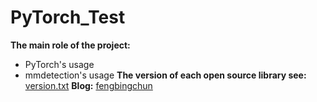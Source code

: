 # PyTorch_Test
**The main role of the project:**
- PyTorch's usage
- mmdetection's usage
**The version of each open source library see:** [version.txt](https://github.com/fengbingchun/PyTorch_Test/blob/master/src/version.txt)
**Blog:** [fengbingchun](https://blog.csdn.net/fengbingchun/category_8599648.html)
